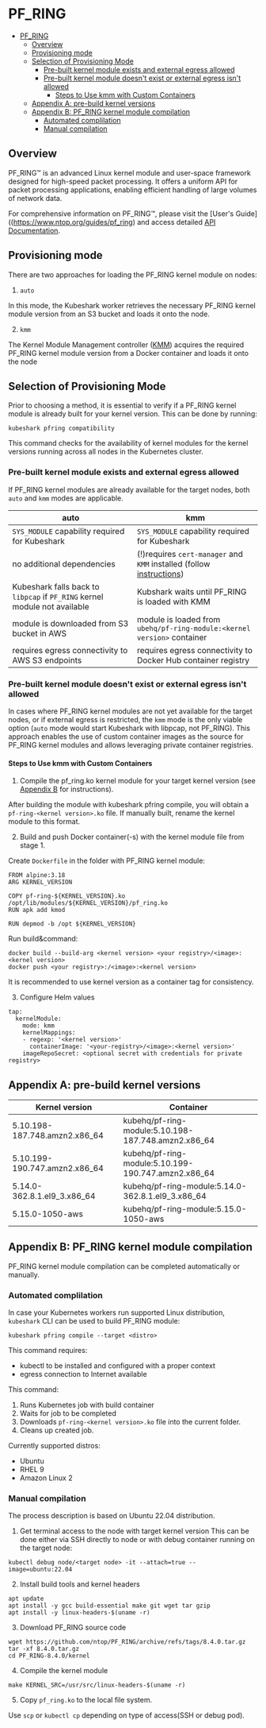# PF_RING

<!-- TOC -->

- [PF_RING](#pf_ring)
    - [Overview](#overview)
    - [Provisioning mode](#provisioning-mode)
    - [Selection of Provisioning Mode](#selection-of-provisioning-mode)
        - [Pre-built kernel module exists and external egress allowed](#pre-built-kernel-module-exists-and-external-egress-allowed)
        - [Pre-built kernel module doesn't exist or external egress isn't allowed](#pre-built-kernel-module-doesnt-exist-or-external-egress-isnt-allowed)
            - [Steps to Use kmm with Custom Containers](#steps-to-use-kmm-with-custom-containers)
    - [Appendix A: pre-build kernel versions](#appendix-a-pre-build-kernel-versions)
    - [Appendix B: PF_RING kernel module compilation](#appendix-b-pf_ring-kernel-module-compilation)
        - [Automated complilation](#automated-complilation)
        - [Manual compilation](#manual-compilation)

<!-- /TOC -->

## Overview

PF_RING™ is an advanced Linux kernel module and user-space framework designed for high-speed packet processing. It offers a uniform API for packet processing applications, enabling efficient handling of large volumes of network data.

For comprehensive information on PF_RING™, please visit the [User's Guide]((https://www.ntop.org/guides/pf_ring) and access detailed [API Documentation](http://www.ntop.org/guides/pf_ring_api/files.html).

## Provisioning mode

There are two approaches for loading the PF_RING kernel module on nodes:

1. `auto`

In this mode, the Kubeshark worker retrieves the necessary PF_RING kernel module version from an S3 bucket and loads it onto the node.

2. `kmm`

The Kernel Module Management controller ([KMM](https://kmm.sigs.k8s.io/documentation/deploy_kmod/)) acquires the required PF_RING kernel module version from a Docker container and loads it onto the node

## Selection of Provisioning Mode

Prior to choosing a method, it is essential to verify if a PF_RING kernel module is already built for your kernel version. This can be done by running:

```
kubeshark pfring compatibility
```

This command checks for the availability of kernel modules for the kernel versions running across all nodes in the Kubernetes cluster.

### Pre-built kernel module exists and external egress allowed

If PF_RING kernel modules are already available for the target nodes, both `auto` and `kmm` modes are applicable.

|auto|kmm|
|----|---|
| `SYS_MODULE` capability required for Kubeshark | `SYS_MODULE` capability required for Kubeshark|
| no additional dependencies | (!)requires `cert-manager` and `KMM` installed (follow [instructions](https://kmm.sigs.k8s.io/#installation-guide)) |
| Kubeshark falls back to `libpcap` if `PF_RING` kernel module not available | Kubshark waits until PF_RING is loaded with KMM|
| module is downloaded from S3 bucket in AWS | module is loaded from `ubehq/pf-ring-module:<kernel version>` container|
| requires egress connectivity to AWS S3 endpoints | requires egress connectivity to Docker Hub container registry|


### Pre-built kernel module doesn't exist or external egress isn't allowed

In cases where PF_RING kernel modules are not yet available for the target nodes, or if external egress is restricted, the `kmm` mode is the only viable option (`auto` mode would start Kubeshark with libpcap, not PF_RING).
This approach enables the use of custom container images as the source for PF_RING kernel modules and allows leveraging private container registries.

#### Steps to Use kmm with Custom Containers

1. Compile the pf_ring.ko kernel module for your target kernel version (see [Appendix B](#appendix-b-pf_ring-kernel-module-compilation) for instructions).

After building the module with kubeshark pfring compile, you will obtain a `pf-ring-<kernel version>.ko` file.
If manually built, rename the kernel module to this format.

2. Build and push Docker container(-s) with the kernel module file from stage 1.

Create `Dockerfile` in the folder with PF_RING kernel module:

```
FROM alpine:3.18
ARG KERNEL_VERSION

COPY pf-ring-${KERNEL_VERSION}.ko /opt/lib/modules/${KERNEL_VERSION}/pf_ring.ko
RUN apk add kmod

RUN depmod -b /opt ${KERNEL_VERSION}
```

Run build&command:

```
docker build --build-arg <kernel version> <your registry>/<image>:<kernel version>
docker push <your registry>:/<image>:<kernel version>
```

It is recommended to use kernel version as a container tag for consistency.


3. Configure Helm values

```
tap:
  kernelModule:
    mode: kmm
    kernelMappings:
    - regexp: '<kernel version>'
      containerImage: '<your-registry>/<image>:<kernel version>'
    imageRepoSecret: <optional secret with credentials for private registry>
```


## Appendix A: pre-build kernel versions


| Kernel version | Container |
|----------------|-----------|
|5.10.198-187.748.amzn2.x86_64|kubehq/pf-ring-module:5.10.198-187.748.amzn2.x86_64|
|5.10.199-190.747.amzn2.x86_64|kubehq/pf-ring-module:5.10.199-190.747.amzn2.x86_64|
|5.14.0-362.8.1.el9_3.x86_64|kubehq/pf-ring-module:5.14.0-362.8.1.el9_3.x86_64|
|5.15.0-1050-aws|kubehq/pf-ring-module:5.15.0-1050-aws|


## Appendix B: PF_RING kernel module compilation

PF_RING kernel module compilation can be completed automatically or manually.

### Automated complilation

In case your Kubernetes workers run supported Linux distribution, `kubeshark` CLI can be used to build PF_RING module:

```
kubeshark pfring compile --target <distro>
```

This command requires:
- kubectl to be installed and configured with a proper context
- egress connection to Internet available

This command:
1. Runs Kubernetes job with build container
2. Waits for job to be completed
3. Downloads `pf-ring-<kernel version>.ko` file into the current folder.
4. Cleans up created job.

Currently supported distros:
- Ubuntu
- RHEL 9
- Amazon Linux 2

### Manual compilation

The process description is based on Ubuntu 22.04 distribution.

1. Get terminal access to the node with target kernel version
This can be done either via SSH directly to node or with debug container running on the target node:

```
kubectl debug node/<target node> -it --attach=true --image=ubuntu:22.04
```

2. Install build tools and kernel headers

```
apt update
apt install -y gcc build-essential make git wget tar gzip
apt install -y linux-headers-$(uname -r)
```

3. Download PF_RING source code

```
wget https://github.com/ntop/PF_RING/archive/refs/tags/8.4.0.tar.gz
tar -xf 8.4.0.tar.gz
cd PF_RING-8.4.0/kernel
```

4. Compile the kernel module

```
make KERNEL_SRC=/usr/src/linux-headers-$(uname -r)
```

5. Copy `pf_ring.ko` to the local file system.

Use `scp` or `kubectl cp` depending on type of access(SSH or debug pod).